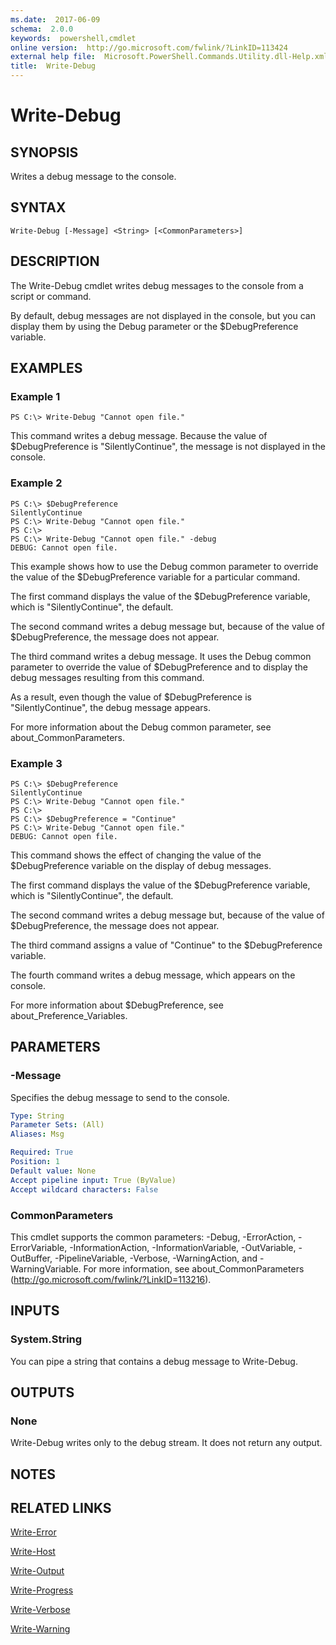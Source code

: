 ```yaml
---
ms.date:  2017-06-09
schema:  2.0.0
keywords:  powershell,cmdlet
online version:  http://go.microsoft.com/fwlink/?LinkID=113424
external help file:  Microsoft.PowerShell.Commands.Utility.dll-Help.xml
title:  Write-Debug
---
```


# Write-Debug
## SYNOPSIS
Writes a debug message to the console.
## SYNTAX

```
Write-Debug [-Message] <String> [<CommonParameters>]
```

## DESCRIPTION
The Write-Debug cmdlet writes debug messages to the console from a script or command.

By default, debug messages are not displayed in the console, but you can display them by using the Debug parameter or the $DebugPreference variable.
## EXAMPLES

### Example 1
```
PS C:\> Write-Debug "Cannot open file."
```

This command writes a debug message.
Because the value of $DebugPreference is "SilentlyContinue", the message is not displayed in the console.
### Example 2
```
PS C:\> $DebugPreference
SilentlyContinue
PS C:\> Write-Debug "Cannot open file."
PS C:\>
PS C:\> Write-Debug "Cannot open file." -debug
DEBUG: Cannot open file.
```

This example shows how to use the Debug common parameter to override the value of the $DebugPreference variable for a particular command.

The first command displays the value of the $DebugPreference variable, which is "SilentlyContinue", the default.

The second command writes a debug message but, because of the value of $DebugPreference, the message does not appear.

The third command writes a debug message.
It uses the Debug common parameter to override the value of $DebugPreference and to display the debug messages resulting from this command.

As a result, even though the value of $DebugPreference is "SilentlyContinue", the debug message appears.

For more information about the Debug common parameter, see about_CommonParameters.
### Example 3
```
PS C:\> $DebugPreference
SilentlyContinue
PS C:\> Write-Debug "Cannot open file."
PS C:\>
PS C:\> $DebugPreference = "Continue"
PS C:\> Write-Debug "Cannot open file."
DEBUG: Cannot open file.
```

This command shows the effect of changing the value of the $DebugPreference variable on the display of debug messages.

The first command displays the value of the $DebugPreference variable, which is "SilentlyContinue", the default.

The second command writes a debug message but, because of the value of $DebugPreference, the message does not appear.

The third command assigns a value of "Continue" to the $DebugPreference variable.

The fourth command writes a debug message, which appears on the console.

For more information about $DebugPreference, see about_Preference_Variables.
## PARAMETERS

### -Message
Specifies the debug message to send to the console.

```yaml
Type: String
Parameter Sets: (All)
Aliases: Msg

Required: True
Position: 1
Default value: None
Accept pipeline input: True (ByValue)
Accept wildcard characters: False
```

### CommonParameters
This cmdlet supports the common parameters: -Debug, -ErrorAction, -ErrorVariable, -InformationAction, -InformationVariable, -OutVariable, -OutBuffer, -PipelineVariable, -Verbose, -WarningAction, and -WarningVariable. For more information, see about_CommonParameters (http://go.microsoft.com/fwlink/?LinkID=113216).
## INPUTS

### System.String
You can pipe a string that contains a debug message to Write-Debug.
## OUTPUTS

### None
Write-Debug writes only to the debug stream.
It does not return any output.
## NOTES

## RELATED LINKS

[Write-Error](Write-Error.md)

[Write-Host](Write-Host.md)

[Write-Output](Write-Output.md)

[Write-Progress](Write-Progress.md)

[Write-Verbose](Write-Verbose.md)

[Write-Warning](Write-Warning.md)

